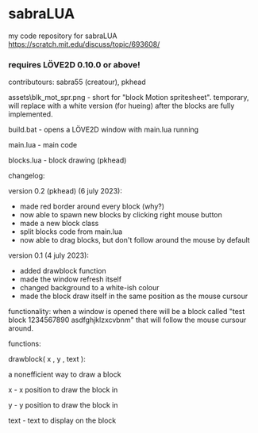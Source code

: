 # sabraLUA
my code repository for sabraLUA https://scratch.mit.edu/discuss/topic/693608/

### requires LÖVE2D 0.10.0 or above!

contributours: sabra55 (creatour), pkhead

assets\blk_mot_spr.png - short for "block Motion spritesheet". temporary, will replace with a white version (for hueing) after the blocks are fully implemented.

build.bat - opens a LÖVE2D window with main.lua running

main.lua - main code

blocks.lua - block drawing (pkhead)

changelog:

version 0.2 (pkhead) (6 july 2023):
* made red border around every block (why?)
* now able to spawn new blocks by clicking right mouse button
* made a new block class
* split blocks code from main.lua
* now able to drag blocks, but don't follow around the mouse by default

version 0.1 (4 july 2023):
* added drawblock function
* made the window refresh itself
* changed background to a white-ish colour
* made the block draw itself in the same position as the mouse cursour

functionality: when a window is opened there will be a block called "test block 1234567890 asdfghjklzxcvbnm" that will follow the mouse cursour around.

functions:

drawblock( x , y , text ):

a nonefficient way to draw a block

x - x position to draw the block in

y - y position to draw the block in

text - text to display on the block

